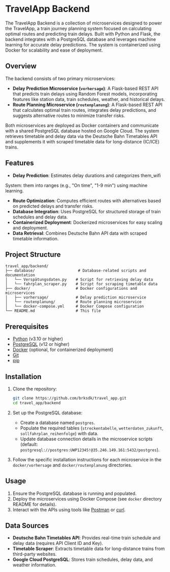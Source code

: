 # TravelApp Backend

The TravelApp Backend is a collection of microservices designed to power the TravelApp, a train journey planning system focused on calculating optimal routes and predicting train delays. Built with Python and Flask, the backend integrates with a PostgreSQL database and leverages machine learning for accurate delay predictions. The system is containerized using Docker for scalability and ease of deployment.

## Overview
The backend consists of two primary microservices:
- **Delay Prediction Microservice (`vorhersage`)**: A Flask-based REST API that predicts train delays using Random Forest models, incorporating features like station data, train schedules, weather, and historical delays.
- **Route Planning Microservice (`routenplanung`)**: A Flask-based REST API that calculates optimal train routes, integrates delay predictions, and suggests alternative routes to minimize transfer risks.

Both microservices are deployed as Docker containers and communicate with a shared PostgreSQL database hosted on Google Cloud. The system retrieves timetable and delay data via the Deutsche Bahn Timetables API and supplements it with scraped timetable data for long-distance (IC/ICE) trains.

## Features
- **Delay Prediction**: Estimates delay durations and categorizes them_wifi

System: them into ranges (e.g., "On time", "1-9 min") using machine learning.
- **Route Optimization**: Computes efficient routes with alternatives based on predicted delays and transfer risks.
- **Database Integration**: Uses PostgreSQL for structured storage of train schedules and delay data.
- **Containerized Deployment**: Dockerized microservices for easy scaling and deployment.
- **Data Retrieval**: Combines Deutsche Bahn API data with scraped timetable information.

## Project Structure
```
travel_app/backend/
├── database/                   # Database-related scripts and documentation
│   └── Verspätungsdaten.py    # Script for retrieving delay data
│   └── fahrplan_scraper.py    # Script for scraping timetable data
├── docker/                    # Docker configurations and microservices
│   ├── vorhersage/            # Delay prediction microservice
│   └── routenplanung/         # Route planning microservice
│   └── docker-compose.yml     # Docker Compose configuration
└── README.md                  # This file
```

## Prerequisites
- [Python](https://www.python.org/) (v3.10 or higher)
- [PostgreSQL](https://www.postgresql.org/) (v12 or higher)
- [Docker](https://www.docker.com/) (optional, for containerized deployment)
- [Git](https://git-scm.com/)
- [pip](https://pip.pypa.io/)

## Installation
1. Clone the repository:
   ```bash
   git clone https://github.com/brksdk/travel_app.git
   cd travel_app/backend
   ```

2. Set up the PostgreSQL database:
   - Create a database named `postgres`.
   - Populate the required tables (`streckentabelle`, `wetterdaten_zukunft`, `sollfahrplan_reihenfolge`) with data.
   - Update database connection details in the microservice scripts (default: `postgresql://postgres:UWP12345!@35.246.149.161:5432/postgres`).

3. Follow the specific installation instructions for each microservice in the `docker/vorhersage` and `docker/routenplanung` directories.

## Usage
1. Ensure the PostgreSQL database is running and populated.
2. Deploy the microservices using Docker Compose (see `docker` directory README for details).
3. Interact with the APIs using tools like [Postman](https://www.postman.com/) or [curl](https://curl.se/).

## Data Sources
- **Deutsche Bahn Timetables API**: Provides real-time train schedule and delay data (requires API Client ID and Key).
- **Timetable Scraper**: Extracts timetable data for long-distance trains from third-party websites.
- **Google Cloud PostgreSQL**: Stores train schedules, delay data, and weather information.

